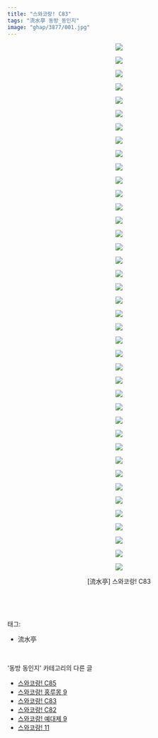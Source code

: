 ```yaml
---
title: "스와코랑! C83"
tags: "流水亭 동방_동인지"
image: "ghap/3877/001.jpg"
---
```

<div class="article">
<p style="text-align: center; clear: none; float: none;"><img src="{{ site.nasurl }}/ghap/3877/001.jpg"/></p>
<p style="text-align: center; clear: none; float: none;"><img src="{{ site.nasurl }}/ghap/3877/002.jpg"/></p>
<p style="text-align: center; clear: none; float: none;"><img src="{{ site.nasurl }}/ghap/3877/003.jpg"/></p>
<p style="text-align: center; clear: none; float: none;"><img src="{{ site.nasurl }}/ghap/3877/004.jpg"/></p>
<p style="text-align: center; clear: none; float: none;"><img src="{{ site.nasurl }}/ghap/3877/005.jpg"/></p>
<p style="text-align: center; clear: none; float: none;"><img src="{{ site.nasurl }}/ghap/3877/006.jpg"/></p>
<p style="text-align: center; clear: none; float: none;"><img src="{{ site.nasurl }}/ghap/3877/007.jpg"/></p>
<p style="text-align: center; clear: none; float: none;"><img src="{{ site.nasurl }}/ghap/3877/008.jpg"/></p>
<p style="text-align: center; clear: none; float: none;"><img src="{{ site.nasurl }}/ghap/3877/009.jpg"/></p>
<p style="text-align: center; clear: none; float: none;"><img src="{{ site.nasurl }}/ghap/3877/010.jpg"/></p>
<p style="text-align: center; clear: none; float: none;"><img src="{{ site.nasurl }}/ghap/3877/011.jpg"/></p>
<p style="text-align: center; clear: none; float: none;"><img src="{{ site.nasurl }}/ghap/3877/012.jpg"/></p>
<p style="text-align: center; clear: none; float: none;"><img src="{{ site.nasurl }}/ghap/3877/013.jpg"/></p>
<p style="text-align: center; clear: none; float: none;"><img src="{{ site.nasurl }}/ghap/3877/014.jpg"/></p>
<p style="text-align: center; clear: none; float: none;"><img src="{{ site.nasurl }}/ghap/3877/015.jpg"/></p>
<p style="text-align: center; clear: none; float: none;"><img src="{{ site.nasurl }}/ghap/3877/016.jpg"/></p>
<p style="text-align: center; clear: none; float: none;"><img src="{{ site.nasurl }}/ghap/3877/017.jpg"/></p>
<p style="text-align: center; clear: none; float: none;"><img src="{{ site.nasurl }}/ghap/3877/018.jpg"/></p>
<p style="text-align: center; clear: none; float: none;"><img src="{{ site.nasurl }}/ghap/3877/019.jpg"/></p>
<p style="text-align: center; clear: none; float: none;"><img src="{{ site.nasurl }}/ghap/3877/020.jpg"/></p>
<p style="text-align: center; clear: none; float: none;"><img src="{{ site.nasurl }}/ghap/3877/021.jpg"/></p>
<p style="text-align: center; clear: none; float: none;"><img src="{{ site.nasurl }}/ghap/3877/022.jpg"/></p>
<p style="text-align: center; clear: none; float: none;"><img src="{{ site.nasurl }}/ghap/3877/023.jpg"/></p>
<p style="text-align: center; clear: none; float: none;"><img src="{{ site.nasurl }}/ghap/3877/024.jpg"/></p>
<p style="text-align: center; clear: none; float: none;"><img src="{{ site.nasurl }}/ghap/3877/025.jpg"/></p>
<p style="text-align: center; clear: none; float: none;"><img src="{{ site.nasurl }}/ghap/3877/026.jpg"/></p>
<p style="text-align: center; clear: none; float: none;"><img src="{{ site.nasurl }}/ghap/3877/027.jpg"/></p>
<p style="text-align: center; clear: none; float: none;"><img src="{{ site.nasurl }}/ghap/3877/028.jpg"/></p>
<p style="text-align: center; clear: none; float: none;"><img src="{{ site.nasurl }}/ghap/3877/029.jpg"/></p>
<p style="text-align: center; clear: none; float: none;"><img src="{{ site.nasurl }}/ghap/3877/030.jpg"/></p>
<p style="text-align: center; clear: none; float: none;"><img src="{{ site.nasurl }}/ghap/3877/031.jpg"/></p>
<p style="text-align: center; clear: none; float: none;"><img src="{{ site.nasurl }}/ghap/3877/032.jpg"/></p>
<p style="text-align: center; clear: none; float: none;"><img src="{{ site.nasurl }}/ghap/3877/033.jpg"/></p>
<p style="text-align: center; clear: none; float: none;"><img src="{{ site.nasurl }}/ghap/3877/034.jpg"/></p>
<p style="text-align: center; clear: none; float: none;"><img src="{{ site.nasurl }}/ghap/3877/035.jpg"/></p>
<p style="text-align: center; clear: none; float: none;"><img src="{{ site.nasurl }}/ghap/3877/036.jpg"/></p>
<p style="text-align: center; clear: none; float: none;"><img src="{{ site.nasurl }}/ghap/3877/037.jpg"/></p>
<p style="text-align: center; clear: none; float: none;"><img src="{{ site.nasurl }}/ghap/3877/038.jpg"/></p>
<p style="text-align: center; clear: none; float: none;"><img src="{{ site.nasurl }}/ghap/3877/039.jpg"/></p>
<p style="text-align: center; clear: none; float: none;"><img src="{{ site.nasurl }}/ghap/3877/040.jpg"/></p>
<p style="text-align: center; clear: none; float: none;">[流水亭] 스와코랑! C83</p>
<p><br/></p>
</div><br/>
<div class="tagTrail">
<p>태그: </p>
<ul>
<li>流水亭</li>
</ul>
</div><br/>
<div class="another">
<p>'동방 동인지' 카테고리의 다른 글</p>
<ul>
<li><a href="/2017-10-19-ghap_3879">스와코랑! C85</a></li>
<li><a href="/2017-10-19-ghap_3878">스와코랑! 홍루몽 9</a></li>
<li><a href="/2017-10-19-ghap_3877">스와코랑! C83</a></li>
<li><a href="/2017-10-19-ghap_3876">스와코랑! C82</a></li>
<li><a href="/2017-10-19-ghap_3875">스와코랑! 예대제 9</a></li>
<li><a href="/2017-10-19-ghap_3874">스와코랑! 11</a></li>
</ul>
</div><br/>
<div class="cb_module cb_fluid">
<div class="cb_wrt cb_profile">
</div><!-- commentList close -->
</div><br/>
